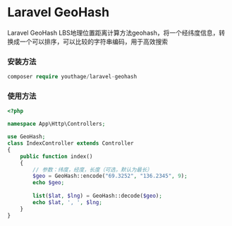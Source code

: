 ﻿# Laravel GeoHash

Laravel GeoHash LBS地理位置距离计算方法geohash，将一个经纬度信息，转换成一个可以排序，可以比较的字符串编码，用于高效搜索

### 安装方法 ###

```php
composer require youthage/laravel-geohash
```

### 使用方法 ###


```php
<?php

namespace App\Http\Controllers;

use GeoHash;
class IndexController extends Controller
{
    public function index()
    {
        // 参数：纬度，经度，长度（可选，默认为最长）
        $geo = GeoHash::encode("69.3252", "136.2345", 9);
        echo $geo;
        
        list($lat, $lng) = GeoHash::decode($geo);
        echo $lat, ', ', $lng;
    }
}

```

